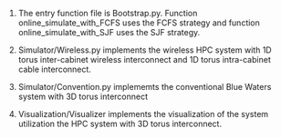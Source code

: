 1. The entry function file is Bootstrap.py.
   Function online_simulate_with_FCFS uses the FCFS strategy and function online_simulate_with_SJF
   uses the SJF strategy.

2. Simulator/Wireless.py implements the wireless HPC system with 1D torus inter-cabinet wireless interconnect and 1D torus intra-cabinet cable interconnect.

3. Simulator/Convention.py implememts the conventional Blue Waters system with 3D torus interconnect

4. Visualization/Visualizer implements the visualization of the system utilization the HPC system with 3D torus interconnect.
